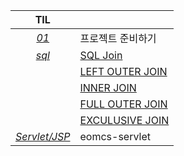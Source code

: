 |TIL||
|:---:|---|
|[*01*](./01/README.md)|프로젝트 준비하기|
|[*sql*](./sql)|[SQL Join](./sql/SQLJoin.md)|
||[LEFT OUTER JOIN](./sql/LEFTOUTER.md)|
||[INNER JOIN](./sql/INNER.md)|
||[FULL OUTER JOIN](./sql/FULLOUTER.md)|
||[EXCULUSIVE JOIN](./sql/EXCULUSIVE.md)|
|[*Servlet/JSP*](./Servlet-JSP)|eomcs-servlet|
